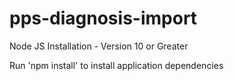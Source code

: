 # pps-diagnosis-import

Node JS Installation - Version 10 or Greater


Run 'npm install' to install application dependencies

